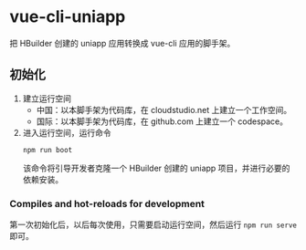 # vue-cli-uniapp

把 HBuilder 创建的 uniapp 应用转换成 vue-cli 应用的脚手架。

## 初始化

1. 建立运行空间
   - 中国：以本脚手架为代码库，在 cloudstudio.net 上建立一个工作空间。
   - 国际：以本脚手架为代码库，在 github.com 上建立一个 codespace。
2. 进入运行空间，运行命令
   ```
   npm run boot
   ```
   该命令将引导开发者克隆一个 HBuilder 创建的 uniapp 项目，并进行必要的依赖安装。

### Compiles and hot-reloads for development

第一次初始化后，以后每次使用，只需要启动运行空间，然后运行 `npm run serve` 即可。
